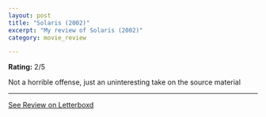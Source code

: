 ```yaml
---
layout: post
title: "Solaris (2002)"
excerpt: "My review of Solaris (2002)"
category: movie_review

---
```


**Rating:** 2/5

Not a horrible offense, just an uninteresting take on the source material

<hr>

[See Review on Letterboxd](https://boxd.it/4f9aH5)
